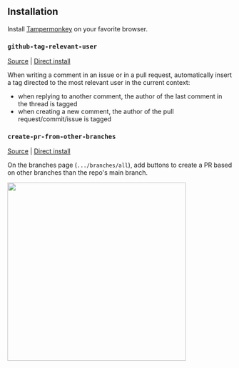 ## Installation

Install [Tampermonkey](https://www.tampermonkey.net/) on your favorite browser.

### `github-tag-relevant-user`

[Source](https://github.com/colingrodecoeur360/userscripts/blob/master/github-tag-relevant-user.user.js) | [Direct install](https://raw.githubusercontent.com/colingrodecoeur360/userscripts/master/github-tag-relevant-user.user.js)

When writing a comment in an issue or in a pull request, automatically insert a tag directed to the most relevant user in the current context:
  - when replying to another comment, the author of the last comment in the thread is tagged  
  - when creating a new comment, the author of the pull request/commit/issue is tagged

### `create-pr-from-other-branches`

[Source](https://github.com/colingrodecoeur360/userscripts/blob/master/create-pr-from-other-branches.user.js) | [Direct install](https://raw.githubusercontent.com/colingrodecoeur360/userscripts/master/create-pr-from-other-branches.user.js)

On the branches page (`.../branches/all`), add buttons to create a PR based on other branches than the repo's main branch.

<img src="https://user-images.githubusercontent.com/51365591/94721773-9f52b300-0356-11eb-9152-7ab13b160470.png" width="400">
